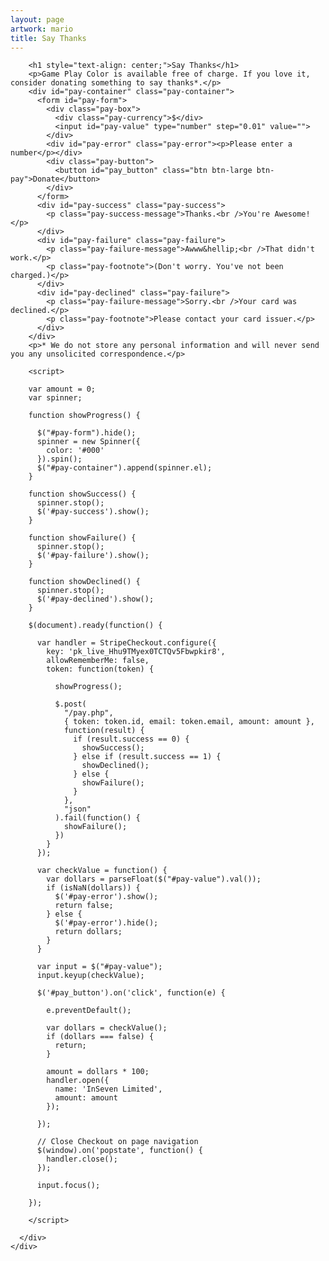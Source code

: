 ```yaml
---
layout: page
artwork: mario
title: Say Thanks
---
```


<div class="full-width pay">
  <div class="container-narrow">
    <div class="row-fluid">
      <div class="span12">

        <h1 style="text-align: center;">Say Thanks</h1>
        <p>Game Play Color is available free of charge. If you love it, consider donating something to say thanks*.</p>
        <div id="pay-container" class="pay-container">
          <form id="pay-form">
            <div class="pay-box">
              <div class="pay-currency">$</div>
              <input id="pay-value" type="number" step="0.01" value="">
            </div>
            <div id="pay-error" class="pay-error"><p>Please enter a number</p></div>
            <div class="pay-button">
              <button id="pay_button" class="btn btn-large btn-pay">Donate</button>
            </div>
          </form>
          <div id="pay-success" class="pay-success">
            <p class="pay-success-message">Thanks.<br />You're Awesome!</p>
          </div>
          <div id="pay-failure" class="pay-failure">
            <p class="pay-failure-message">Awww&hellip;<br />That didn't work.</p>
            <p class="pay-footnote">(Don't worry. You've not been charged.)</p>
          </div>
          <div id="pay-declined" class="pay-failure">
            <p class="pay-failure-message">Sorry.<br />Your card was declined.</p>
            <p class="pay-footnote">Please contact your card issuer.</p>
          </div>
        </div>
        <p>* We do not store any personal information and will never send you any unsolicited correspondence.</p>

        <script>

        var amount = 0;
        var spinner;

        function showProgress() {

          $("#pay-form").hide();
          spinner = new Spinner({
            color: '#000'
          }).spin();
          $("#pay-container").append(spinner.el);
        }

        function showSuccess() {
          spinner.stop();
          $('#pay-success').show();
        }

        function showFailure() {
          spinner.stop();
          $('#pay-failure').show();
        }

        function showDeclined() {
          spinner.stop();
          $('#pay-declined').show();
        }

        $(document).ready(function() {

          var handler = StripeCheckout.configure({
            key: 'pk_live_Hhu9TMyex0TCTQv5Fbwpkir8',
            allowRememberMe: false,
            token: function(token) {

              showProgress();

              $.post(
                "/pay.php",
                { token: token.id, email: token.email, amount: amount },
                function(result) {
                  if (result.success == 0) {
                    showSuccess();
                  } else if (result.success == 1) {
                    showDeclined();
                  } else {
                    showFailure();
                  }
                },
                "json"
              ).fail(function() {
                showFailure();
              })
            }
          });

          var checkValue = function() {
            var dollars = parseFloat($("#pay-value").val());
            if (isNaN(dollars)) {
              $('#pay-error').show();
              return false;
            } else {
              $('#pay-error').hide();
              return dollars;
            }
          }

          var input = $("#pay-value");
          input.keyup(checkValue);

          $('#pay_button').on('click', function(e) {

            e.preventDefault();

            var dollars = checkValue();
            if (dollars === false) {
              return;
            }

            amount = dollars * 100;
            handler.open({
              name: 'InSeven Limited',
              amount: amount
            });

          });

          // Close Checkout on page navigation
          $(window).on('popstate', function() {
            handler.close();
          });

          input.focus();

        });

        </script>

      </div>
    </div>
  </div>
</div>
